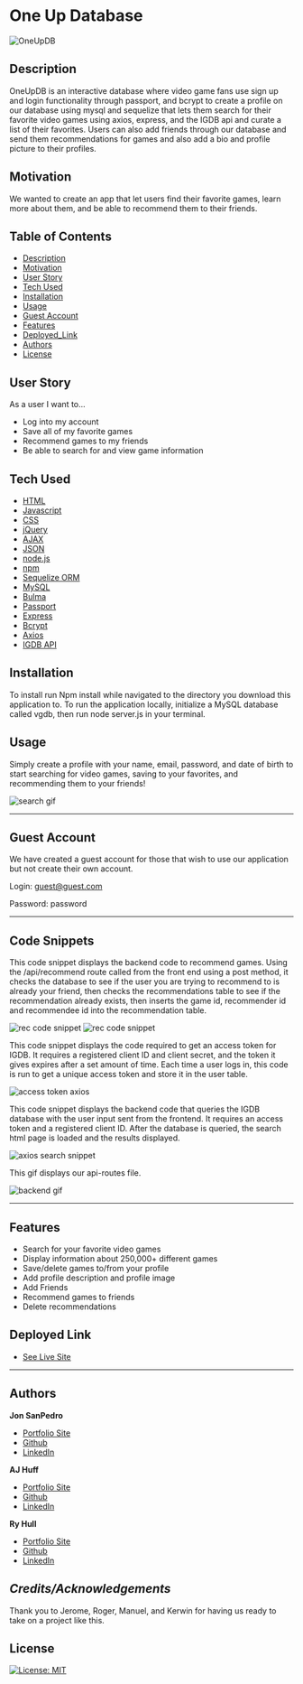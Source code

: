 # One Up Database

![OneUpDB](./public/assets/1updblogo.png)


## Description

OneUpDB is an interactive database where video game fans use sign up and login functionality through passport, and bcrypt to create a profile on our database using mysql and sequelize that lets them search for their favorite video games using axios, express, and the IGDB api and curate a list of their favorites. Users can also add friends through our database and send them recommendations for games and also add a bio and profile picture to their profiles.

## Motivation

We wanted to create an app that let users find their favorite games, learn more about them, and be able to recommend them to their friends.

## Table of Contents

* [Description](#description)
* [Motivation](#motivation)
* [User Story](#user-story)
* [Tech Used](#tech-used)
* [Installation](#installation)
* [Usage](#usage)
* [Guest Account](#guest-account)
* [Features](#features)
* [Deployed_Link](#deployed-link)
* [Authors](#authors)
* [License](#license)


## User Story

As a user I want to...

- Log into my account
- Save all of my favorite games
- Recommend games to my friends
- Be able to search for and view game information


## Tech Used

* [HTML](https://developer.mozilla.org/en-US/docs/Web/HTML)
* [Javascript](https://developer.mozilla.org/en-US/docs/Web/JavaScript)
* [CSS](https://developer.mozilla.org/en-US/docs/Web/CSS)
* [jQuery](https://jquery.com/)
* [AJAX](https://developer.mozilla.org/en-US/docs/Web/Guide/AJAX)
* [JSON](https://developer.mozilla.org/en-US/docs/Learn/JavaScript/Objects/JSON)
* [node.js](https://nodejs.org/en/)
* [npm](https://www.npmjs.com/)
* [Sequelize ORM](https://sequelize.org/)
* [MySQL](https://www.mysql.com/)
* [Bulma](https://getbootstrap.com/)
* [Passport](http://www.passportjs.org/)
* [Express](https://expressjs.com/)
* [Bcrypt](https://www.npmjs.com/package/bcryptjs)
* [Axios](https://www.npmjs.com/package/axios)
* [IGDB API](https://www.igdb.com/api)

## Installation

To install run Npm install while navigated to the directory you download this application to. To run the application locally, initialize a MySQL database called vgdb, then run node server.js in your terminal. 

## Usage

Simply create a profile with your name, email, password, and date of birth to start searching for video games, saving to your favorites, and recommending them to your friends!

![search gif](./public/assets/oneupdb.gif)

---

## Guest Account

We have created a guest account for those that wish to use our application but not create their own account. 

Login: guest@guest.com

Password: password

---

## Code Snippets

This code snippet displays the backend code to recommend games. Using the /api/recommend route called from the front end using a post method, it checks the database to see if the user you are trying to recommend to is already your friend, then checks the recommendations table to see if the recommendation already exists, then inserts the game id, recommender id and recommendee id into the recommendation table.  

![rec code snippet](./public/assets/recoP1.png)
![rec code snippet](./public/assets/recoP2.png)

This code snippet displays the code required to get an access token for IGDB. It requires a registered client ID and client secret, and the token it gives expires after a set amount of time. Each time a user logs in, this code is run to get a unique access token and store it in the user table.

![access token axios](./public/assets/recoP2.png)


This code snippet displays the backend code that queries the IGDB database with the user input sent from the frontend. It requires an access token and a registered client ID. After the database is queried, the search html page is loaded and the results displayed.

![axios search snippet](./public/assets/searchAxios.png)

This gif displays our api-routes file.

![backend gif](./public/assets/backend.gif)

---

## Features

- Search for your favorite video games
- Display information about 250,000+ different games
- Save/delete games to/from your profile
- Add profile description and profile image
- Add Friends
- Recommend games to friends
- Delete recommendations

## Deployed Link

* [See Live Site](https://oneupdb.herokuapp.com/)

---

## Authors

**Jon SanPedro**

- [Portfolio Site](https://github.com/jsp117/Jon-SanPedro-Portfolio)
- [Github](https://github.com/jsp117)
- [LinkedIn](https://www.linkedin.com/in/jonathan-s-6ab32283/)

**AJ Huff** 

- [Portfolio Site](https://ajhuff7.github.io/portfolio-one/)
- [Github](https://github.com/ajhuff7)
- [LinkedIn](https://www.linkedin.com/in/aj-huff-7696b14b/)

**Ry Hull**

- [Portfolio Site](https://ryandelonhull.github.io/Bootstrap-Portfolio/)
- [Github](https://github.com/ryandelonhull)
- [LinkedIn](https://linkedin.com/in/ryan-hull-94003144)

## *Credits/Acknowledgements*

Thank you to Jerome, Roger, Manuel, and Kerwin for having us ready to take on a project like this.

## License

[![License: MIT](https://img.shields.io/badge/License-MIT-yellow.svg)](https://opensource.org/licenses/MIT)
